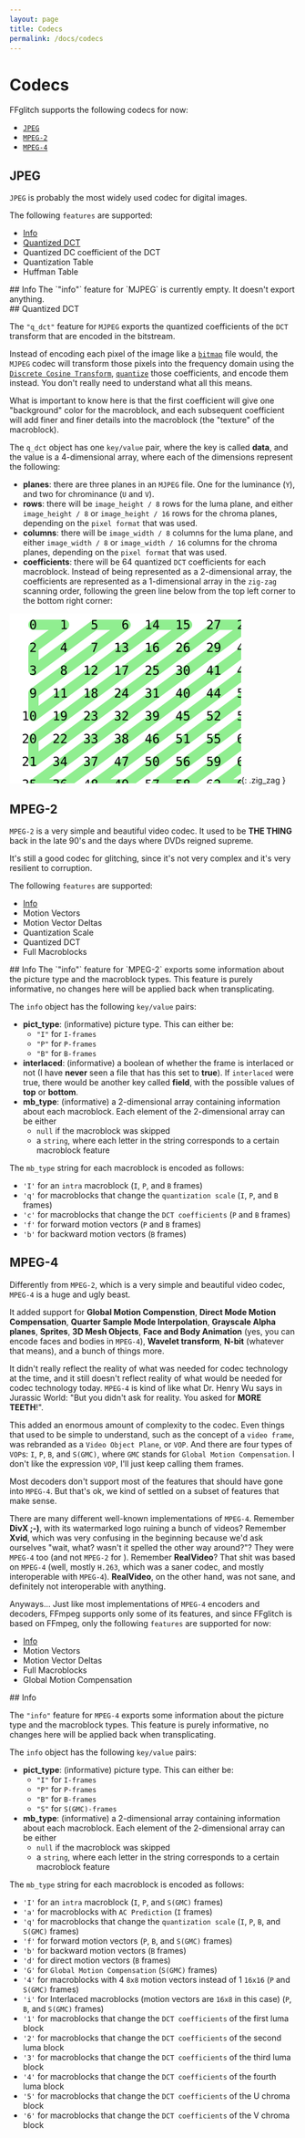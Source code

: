 ```yaml
---
layout: page
title: Codecs
permalink: /docs/codecs
---
```


# Codecs

FFglitch supports the following codecs for now:
- [`JPEG`](https://en.wikipedia.org/wiki/JPEG)
- [`MPEG-2`](https://en.wikipedia.org/wiki/MPEG-2)
- [`MPEG-4`](https://en.wikipedia.org/wiki/MPEG-4)

## JPEG

`JPEG` is probably the most widely used codec for digital images.

The following `features` are supported:
* [Info](#mjpeg-info)
* [Quantized DCT](#mjpeg-q_dct)
* Quantized DC coefficient of the DCT
* Quantization Table
* Huffman Table

<div id="mjpeg-info"></div>
## Info
The `"info"` feature for `MJPEG` is currently empty. It doesn't export anything.

<div id="mjpeg-q_dct"></div>
## Quantized DCT

The `"q_dct"` feature for `MJPEG` exports the quantized coefficients of
the `DCT` transform that are encoded in the bitstream.

Instead of encoding each pixel of the image like a
[`bitmap`](https://en.wikipedia.org/wiki/BMP_file_format) file would,
the `MJPEG` codec will transform those pixels into the frequency domain
using the
[`Discrete Cosine Transform`](https://en.wikipedia.org/wiki/Discrete_cosine_transform),
[`quantize`](https://en.wikipedia.org/wiki/Quantization_%28signal_processing%29)
those coefficients, and encode them instead.
You don't really need to understand what all this means.

What is important to know here is that the first coefficient will give
one "background" color for the macroblock, and each subsequent
coefficient will add finer and finer details into the macroblock (the
"texture" of the macroblock).

The `q_dct` object has one `key/value` pair, where the key is called
**data**, and the value is a 4-dimensional array, where each of the
dimensions represent the following:
* **planes**: there are three planes in an `MJPEG` file. One for the
  luminance (`Y`), and two for chrominance (`U` and `V`).
* **rows**: there will be `image_height / 8` rows for the luma plane,
  and either `image_height / 8` or `image_height / 16` rows for the
  chroma planes, depending on the `pixel format` that was used.
* **columns**: there will be `image_width / 8` columns for the luma
  plane, and either `image_width / 8` or `image_width / 16` columns for
  the chroma planes, depending on the `pixel format` that was used.
* **coefficients**: there will be 64 quantized `DCT` coefficients for
  each macroblock. Instead of being represented as a 2-dimensional
  array, the coefficients are represented as a 1-dimensional array in
  the `zig-zag` scanning order, following the green line below from the
  top left corner to the bottom right corner:

![empty JPEG](/assets/images/zigzag.svg){: .zig_zag }

## MPEG-2

`MPEG-2` is a very simple and beautiful video codec. It used to be
**THE THING** back in the late 90's and the days where DVDs reigned
supreme.

It's still a good codec for glitching, since it's not very complex and
it's very resilient to corruption.

The following `features` are supported:
* [Info](#mpeg2-info)
* Motion Vectors
* Motion Vector Deltas
* Quantization Scale
* Quantized DCT
* Full Macroblocks

<div id="mpeg2-info"></div>
## Info
The `"info"` feature for `MPEG-2` exports some information about the
picture type and the macroblock types. This feature is purely
informative, no changes here will be applied back when transplicating.

The `info` object has the following `key/value` pairs:
* **pict_type**: (informative)
  picture type. This can either be:
  * `"I"` for `I-frames`
  * `"P"` for `P-frames`
  * `"B"` for `B-frames`
* **interlaced**: (informative)
  a boolean of whether the frame is interlaced or not (I have **never**
  seen a file that has this set to **true**). If `interlaced` were
  true, there would be another key called **field**, with the possible
  values of **top** or **bottom**.
* **mb_type**: (informative)
  a 2-dimensional array containing information about each macroblock.
  Each element of the 2-dimensional array can be either
  * `null` if the macroblock was skipped
  * a `string`, where each letter in the string corresponds to a
    certain macroblock feature

The `mb_type` string for each macroblock is encoded as follows:
  * `'I'` for an `intra` macroblock (`I`, `P`, and `B` frames)
  * `'q'` for macroblocks that change the `quantization scale` (`I`, `P`, and `B` frames)
  * `'c'` for macroblocks that change the `DCT coefficients` (`P` and `B` frames)
  * `'f'` for forward motion vectors (`P` and `B` frames)
  * `'b'` for backward motion vectors (`B` frames)

## MPEG-4

Differently from `MPEG-2`, which is a very simple and beautiful video
codec, `MPEG-4` is a huge and ugly beast.

It added support for
**Global Motion Compenstion**,
**Direct Mode Motion Compensation**,
**Quarter Sample Mode Interpolation**,
**Grayscale Alpha planes**,
**Sprites**,
**3D Mesh Objects**,
**Face and Body Animation** (yes, you can encode faces and bodies in `MPEG-4`),
**Wavelet transform**,
**N-bit** (whatever that means),
and a bunch of things more.

It didn't really reflect the reality of what was needed for codec
technology at the time, and it still doesn't reflect reality of what
would be needed for codec technology today. `MPEG-4` is kind of like
what Dr. Henry Wu says in Jurassic World:
"But you didn't ask for reality. You asked for **MORE TEETH**!".

This added an enormous amount of complexity to the codec.
Even things that used to be simple to understand, such as the concept
of a `video frame`, was rebranded as a `Video Object Plane`, or `VOP`.
And there are four types of `VOP`s: `I`, `P`, `B`, and `S(GMC)`, where
`GMC` stands for `Global Motion Compensation`.
I don't like the expression `VOP`, I'll just keep calling them frames.

Most decoders don't support most of the features that should have gone
into `MPEG-4`. But that's ok, we kind of settled on a subset of
features that make sense.

There are many different well-known implementations of `MPEG-4`.
Remember **DivX ;-)**, with its watermarked logo ruining a bunch of
videos? Remember **Xvid**, which was very confusing in the beginning
because we'd ask ourselves "wait, what? wasn't it spelled the other way
around?"? They were `MPEG-4` too (and not `MPEG-2` for </pun>).
Remember **RealVideo**? That shit was based on `MPEG-4` (well, mostly
`H.263`, which was a saner codec, and mostly interoperable with `MPEG-4`).
**RealVideo**, on the other hand, was not sane, and definitely not
interoperable with anything.

Anyways... Just like most implementations of `MPEG-4` encoders and
decoders, FFmpeg supports only some of its features, and since FFglitch
is based on FFmpeg, only the following `features` are supported for now:
* [Info](#mpeg4-info)
* Motion Vectors
* Motion Vector Deltas
* Full Macroblocks
* Global Motion Compensation

<div id="mpeg4-info"></div>
## Info

The `"info"` feature for `MPEG-4` exports some information about the
picture type and the macroblock types. This feature is purely
informative, no changes here will be applied back when transplicating.

The `info` object has the following `key/value` pairs:
* **pict_type**: (informative)
  picture type. This can either be:
  * `"I"` for `I-frames`
  * `"P"` for `P-frames`
  * `"B"` for `B-frames`
  * `"S"` for `S(GMC)-frames`
* **mb_type**: (informative)
  a 2-dimensional array containing information about each macroblock.
  Each element of the 2-dimensional array can be either
  * `null` if the macroblock was skipped
  * a `string`, where each letter in the string corresponds to a
    certain macroblock feature

The `mb_type` string for each macroblock is encoded as follows:
  * `'I'` for an `intra` macroblock (`I`, `P`, and `S(GMC)` frames)
  * `'a'` for macroblocks with `AC Prediction` (`I` frames)
  * `'q'` for macroblocks that change the `quantization scale` (`I`, `P`, `B`, and `S(GMC)` frames)
  * `'f'` for forward motion vectors (`P`, `B`, and `S(GMC)` frames)
  * `'b'` for backward motion vectors (`B` frames)
  * `'d'` for direct motion vectors (`B` frames)
  * `'G'` for `Global Motion Compensation` (`S(GMC)` frames)
  * `'4'` for macroblocks with 4 `8x8` motion vectors instead of 1 `16x16` (`P` and `S(GMC)` frames)
  * `'i'` for Interlaced macroblocks (motion vectors are `16x8` in this case) (`P`, `B`, and `S(GMC)` frames)
  * `'1'` for macroblocks that change the `DCT coefficients` of the first luma block
  * `'2'` for macroblocks that change the `DCT coefficients` of the second luma block
  * `'3'` for macroblocks that change the `DCT coefficients` of the third luma block
  * `'4'` for macroblocks that change the `DCT coefficients` of the fourth luma block
  * `'5'` for macroblocks that change the `DCT coefficients` of the U chroma block
  * `'6'` for macroblocks that change the `DCT coefficients` of the V chroma block
